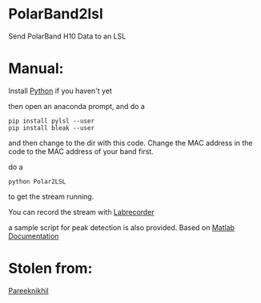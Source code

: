 # PolarBand2lsl
 Send PolarBand H10 Data to an LSL

# Manual:
Install [Python](https://www.anaconda.com/) if you haven't yet

then open an anaconda prompt, and do a 

```
pip install pylsl --user
pip install bleak --user
```

and then change to the dir with this code.
Change the MAC address in the code to the MAC address of your band first.

do a 

``` 
python Polar2LSL
```

to get the stream running.

You can record the stream with [Labrecorder](https://github.com/labstreaminglayer/App-LabRecorder/releases)

a sample script for peak detection is also provided. Based on [Matlab Documentation](https://nl.mathworks.com/help/wavelet/ug/r-wave-detection-in-the-ecg.html])


# Stolen from:
[Pareeknikhil](https://towardsdatascience.com/creating-a-data-stream-with-polar-device-a5c93c9ccc59)
